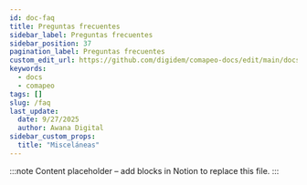 ```yaml
---
id: doc-faq
title: Preguntas frecuentes
sidebar_label: Preguntas frecuentes
sidebar_position: 37
pagination_label: Preguntas frecuentes
custom_edit_url: https://github.com/digidem/comapeo-docs/edit/main/docs/faq.md
keywords:
  - docs
  - comapeo
tags: []
slug: /faq
last_update:
  date: 9/27/2025
  author: Awana Digital
sidebar_custom_props:
  title: "Misceláneas"
---
```


<!-- Placeholder content generated automatically because the Notion page is missing a Website Block. -->

:::note
Content placeholder – add blocks in Notion to replace this file.
:::
